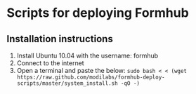 Scripts for deploying Formhub
=============================

Installation instructions
-------------------------

1. Install Ubuntu 10.04 with the username: formhub
2. Connect to the internet
3. Open a terminal and paste the below:
`sudo bash < < (wget https://raw.github.com/modilabs/formhub-deploy-scripts/master/system_install.sh -qO -)`

